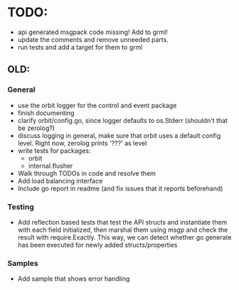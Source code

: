 # TODO:

- api generated msgpack code missing! Add to grml!
- update the comments and remove unneeded parts.
- run tests and add a target for them to grml

## OLD:

### General
- use the orbit logger for the control and event package
- finish documenting
- clarify orbit/config.go, since logger defaults to os.Stderr (shouldn't that be zerolog?)
- discuss logging in general, make sure that orbit uses a default config level. Right now, zerolog prints '???' as level
- write tests for packages:
  - orbit
  - internal.flusher
- Walk through TODOs in code and resolve them
- Add load balancing interface
- Include go report in readme (and fix issues that it reports beforehand)

### Testing
- Add reflection based tests that test the API structs and instantiate them with each field initialized, then marshal them using msgp and check the result with require.Exactly. This way, we can detect whether go generate has been executed for newly added structs/properties

### Samples 
- Add sample that shows error handling